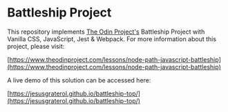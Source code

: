 # Battleship Project

This repository implements [The Odin Project's](https://www.theodinproject.com/) Battleship 
Project with Vanilla CSS, JavaScript, Jest & Webpack. For more information about this project, please visit:

[https://www.theodinproject.com/lessons/node-path-javascript-battleship](https://www.theodinproject.com/lessons/node-path-javascript-battleship)

A live demo of this solution can be accessed here:

[https://jesusgraterol.github.io/battleship-top/](https://jesusgraterol.github.io/battleship-top/)